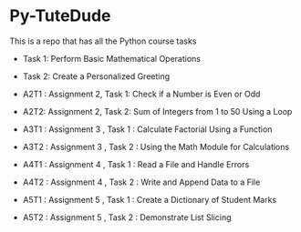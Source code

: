 # Py-TuteDude
This is a repo that has all the Python course tasks

- Task 1: Perform Basic Mathematical Operations

- Task 2: Create a Personalized Greeting

- A2T1 : Assignment 2, Task 1: Check if a Number is Even or Odd

- A2T2: Assignment 2, Task 2: Sum of Integers from 1 to 50 Using a Loop

- A3T1 : Assignment 3 , Task 1 : Calculate Factorial Using a Function
- A3T2 : Assignment 3 , Task 2 : Using the Math Module for Calculations

- A4T1 : Assignment 4 , Task 1 : Read a File and Handle Errors
- A4T2 : Assignment 4 , Task 2 : Write and Append Data to a File

- A5T1 : Assignment 5 , Task 1 : Create a Dictionary of Student Marks
- A5T2 : Assignment 5 , Task 2 : Demonstrate List Slicing